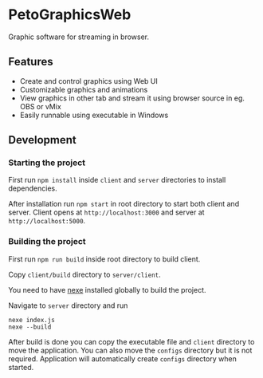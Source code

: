 # PetoGraphicsWeb
Graphic software for streaming in browser.

## Features

- Create and control graphics using Web UI
- Customizable graphics and animations
- View graphics in other tab and stream it using browser source in eg. OBS or vMix
- Easily runnable using executable in Windows

## Development

### Starting the project

First run `npm install` inside `client` and `server` directories to install dependencies.

After installation run `npm start` in root directory to start both client and server. Client opens at `http://localhost:3000` and server at `http://localhost:5000`.

### Building the project

First run `npm run build` inside root directory to build client.

Copy `client/build` directory to `server/client`.

You need to have [nexe](https://github.com/nexe/nexe) installed globally to build the project.

Navigate to `server` directory and run

```
nexe index.js
nexe --build
```

After build is done you can copy the executable file and `client` directory to move the application. You can also move the `configs` directory but it is not required. Application will automatically create `configs` directory when started.
